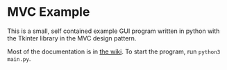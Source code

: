 # MVC Example
This is a small, self contained example GUI program written in python with the Tkinter library in the MVC design pattern.

Most of the documentation is in [the wiki](https://github.com/freeman-duncan-6365/MVC_Example/wiki). To start the program, run `python3 main.py`.
